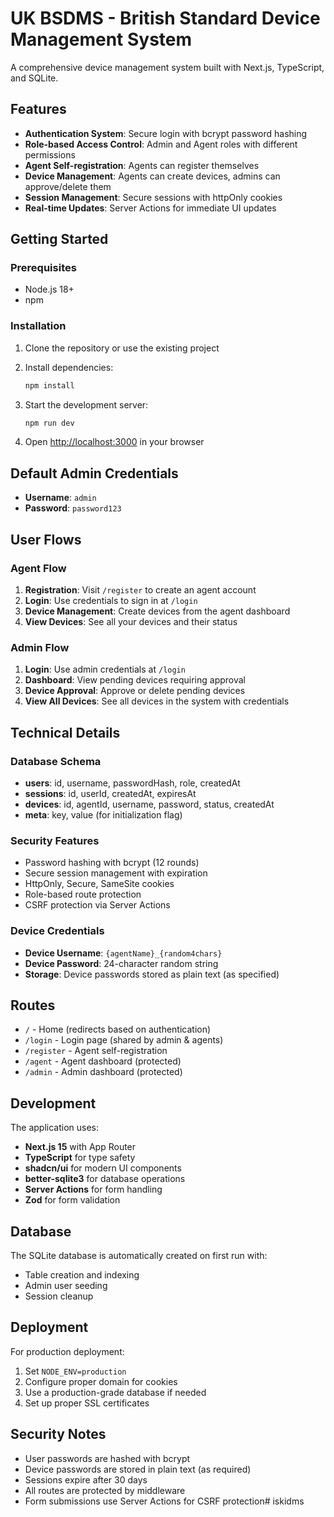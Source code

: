 # UK BSDMS - British Standard Device Management System

A comprehensive device management system built with Next.js, TypeScript, and SQLite.

## Features

- **Authentication System**: Secure login with bcrypt password hashing
- **Role-based Access Control**: Admin and Agent roles with different permissions
- **Agent Self-registration**: Agents can register themselves
- **Device Management**: Agents can create devices, admins can approve/delete them
- **Session Management**: Secure sessions with httpOnly cookies
- **Real-time Updates**: Server Actions for immediate UI updates

## Getting Started

### Prerequisites

- Node.js 18+ 
- npm

### Installation

1. Clone the repository or use the existing project
2. Install dependencies:
   ```bash
   npm install
   ```

3. Start the development server:
   ```bash
   npm run dev
   ```

4. Open [http://localhost:3000](http://localhost:3000) in your browser

## Default Admin Credentials

- **Username**: `admin`
- **Password**: `password123`

## User Flows

### Agent Flow
1. **Registration**: Visit `/register` to create an agent account
2. **Login**: Use credentials to sign in at `/login`
3. **Device Management**: Create devices from the agent dashboard
4. **View Devices**: See all your devices and their status

### Admin Flow
1. **Login**: Use admin credentials at `/login`
2. **Dashboard**: View pending devices requiring approval
3. **Device Approval**: Approve or delete pending devices
4. **View All Devices**: See all devices in the system with credentials

## Technical Details

### Database Schema

- **users**: id, username, passwordHash, role, createdAt
- **sessions**: id, userId, createdAt, expiresAt
- **devices**: id, agentId, username, password, status, createdAt
- **meta**: key, value (for initialization flag)

### Security Features

- Password hashing with bcrypt (12 rounds)
- Secure session management with expiration
- HttpOnly, Secure, SameSite cookies
- Role-based route protection
- CSRF protection via Server Actions

### Device Credentials

- **Device Username**: `{agentName}_{random4chars}`
- **Device Password**: 24-character random string
- **Storage**: Device passwords stored as plain text (as specified)

## Routes

- `/` - Home (redirects based on authentication)
- `/login` - Login page (shared by admin & agents)
- `/register` - Agent self-registration
- `/agent` - Agent dashboard (protected)
- `/admin` - Admin dashboard (protected)

## Development

The application uses:
- **Next.js 15** with App Router
- **TypeScript** for type safety
- **shadcn/ui** for modern UI components
- **better-sqlite3** for database operations
- **Server Actions** for form handling
- **Zod** for form validation

## Database

The SQLite database is automatically created on first run with:
- Table creation and indexing
- Admin user seeding
- Session cleanup

## Deployment

For production deployment:
1. Set `NODE_ENV=production`
2. Configure proper domain for cookies
3. Use a production-grade database if needed
4. Set up proper SSL certificates

## Security Notes

- User passwords are hashed with bcrypt
- Device passwords are stored in plain text (as required)
- Sessions expire after 30 days
- All routes are protected by middleware
- Form submissions use Server Actions for CSRF protection# iskidms
